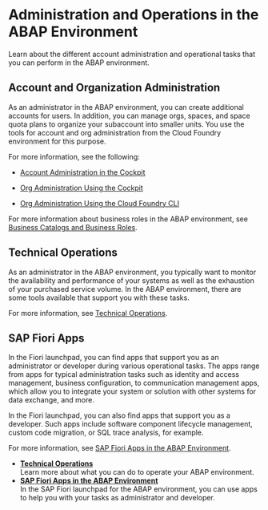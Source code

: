 <!-- loioc4fd10279d6e44be8e65b6841acb52f6 -->

# Administration and Operations in the ABAP Environment

Learn about the different account administration and operational tasks that you can perform in the ABAP environment.



<a name="loioc4fd10279d6e44be8e65b6841acb52f6__section_g3b_mfy_2pb"/>

## Account and Organization Administration

As an administrator in the ABAP environment, you can create additional accounts for users. In addition, you can manage orgs, spaces, and space quota plans to organize your subaccount into smaller units. You use the tools for account and org administration from the Cloud Foundry environment for this purpose.

For more information, see the following:

-   [Account Administration in the Cockpit](Account_Administration_in_the_Cockpit_8061ecc.md)

-   [Org Administration Using the Cockpit](Org_Administration_Using_the_Cockpit_c4c25cc.md)

-   [Org Administration Using the Cloud Foundry CLI](Org_Administration_Using_the_Cloud_Foundry_CLI_927377f.md) 


For more information about business roles in the ABAP environment, see [Business Catalogs and Business Roles](Business_Catalogs_and_Business_Roles_da32065.md).



<a name="loioc4fd10279d6e44be8e65b6841acb52f6__section_a4t_rfy_2pb"/>

## Technical Operations

As an administrator in the ABAP environment, you typically want to monitor the availability and performance of your systems as well as the exhaustion of your purchased service volume. In the ABAP environment, there are some tools available that support you with these tasks.

For more information, see [Technical Operations](Technical_Operations_181ce28.md).



<a name="loioc4fd10279d6e44be8e65b6841acb52f6__section_bps_pfy_2pb"/>

## SAP Fiori Apps

In the Fiori launchpad, you can find apps that support you as an administrator or developer during various operational tasks. The apps range from apps for typical administration tasks such as identity and access management, business configuration, to communication management apps, which allow you to integrate your system or solution with other systems for data exchange, and more.

In the Fiori launchpad, you can also find apps that support you as a developer. Such apps include software component lifecycle management, custom code migration, or SQL trace analysis, for example.

For more information, see [SAP Fiori Apps in the ABAP Environment](SAP_Fiori_Apps_in_the_ABAP_Environment_dbfaac8.md).

-   **[Technical Operations](Technical_Operations_181ce28.md "Learn more about what you can do to operate your ABAP environment.")**  
Learn more about what you can do to operate your ABAP environment.
-   **[SAP Fiori Apps in the ABAP Environment](SAP_Fiori_Apps_in_the_ABAP_Environment_dbfaac8.md "In the SAP Fiori launchpad for the ABAP environment, you can use apps to help you with your tasks as administrator and
		developer.")**  
In the SAP Fiori launchpad for the ABAP environment, you can use apps to help you with your tasks as administrator and developer.

